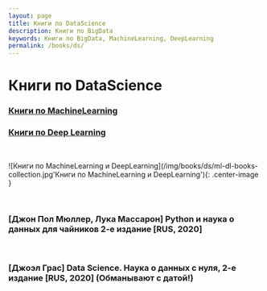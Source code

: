 ```yaml
---
layout: page
title: Книги по DataScience
description: Книги по BigData
keywords: Книги по BigData, MachineLearning, DeepLearning
permalink: /books/ds/
---
```


# Книги по DataScience

### [Книги по MachineLearning](/books/ds/ml/)

### [Книги по Deep Learning](/books/ds/dl/)

<br/>

![Книги по MachineLearning и DeepLearning](/img/books/ds/ml-dl-books-collection.jpg'Книги по MachineLearning и DeepLearning'){: .center-image }

<br/>

### [Джон Пол Мюллер, Лука Массарон] Python и наука о данных для чайников 2-е издание [RUS, 2020]

<br/>

### [Джоэл Грас] Data Science. Наука о данных с нуля, 2-е издание [RUS, 2020] (Обманывают с датой!)
